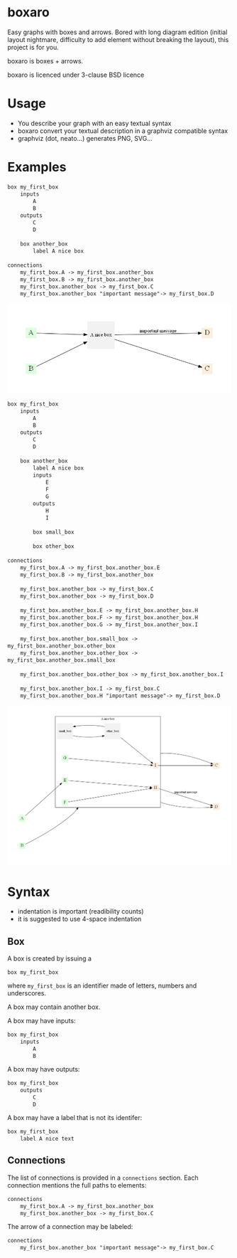 # boxaro

Easy graphs with boxes and arrows. Bored with long diagram edition (initial layout nightmare, difficulty to add element without breaking the layout), this project is for you.

boxaro is boxes + arrows.

boxaro is licenced under 3-clause BSD licence

# Usage

* You describe your graph with an easy textual syntax
* boxaro convert your textual description in a graphviz compatible syntax
* graphviz (dot, neato…) generates PNG, SVG…

# Examples

```
box my_first_box
    inputs
        A
        B
    outputs
        C
        D
        
    box another_box
        label A nice box
    
connections
    my_first_box.A -> my_first_box.another_box
    my_first_box.B -> my_first_box.another_box
    my_first_box.another_box -> my_first_box.C
    my_first_box.another_box "important message"-> my_first_box.D
```

![boxaro example](/examples/first.png "First example")

```
box my_first_box
    inputs
        A
        B
    outputs
        C
        D

    box another_box
        label A nice box
        inputs
            E
            F
            G
        outputs
            H
            I

        box small_box

        box other_box

connections
    my_first_box.A -> my_first_box.another_box.E
    my_first_box.B -> my_first_box.another_box

    my_first_box.another_box -> my_first_box.C
    my_first_box.another_box -> my_first_box.D

    my_first_box.another_box.E -> my_first_box.another_box.H
    my_first_box.another_box.F -> my_first_box.another_box.H
    my_first_box.another_box.G -> my_first_box.another_box.I

    my_first_box.another_box.small_box -> my_first_box.another_box.other_box
    my_first_box.another_box.other_box -> my_first_box.another_box.small_box

    my_first_box.another_box.other_box -> my_first_box.another_box.I

    my_first_box.another_box.I -> my_first_box.C
    my_first_box.another_box.H "important message"-> my_first_box.D
```

![boxaro example](/examples/second.png "Second example")

# Syntax

* indentation is important (readibility counts)
* it is suggested to use 4-space indentation

## Box

A box is created by issuing a
```
box my_first_box
```
where `my_first_box` is an identifier made of letters, numbers and underscores.

A box may contain another box.

A box may have inputs:
```
box my_first_box
    inputs
        A
        B
```

A box may have outputs:
```
box my_first_box
    outputs
        C
        D
```

A box may have a label that is not its identifer:
```
box my_first_box
    label A nice text
```

## Connections

The list of connections is provided in a `connections` section. Each connection mentions the full paths to elements:
```
connections
    my_first_box.A -> my_first_box.another_box
    my_first_box.another_box -> my_first_box.C
```

The arrow of a connection may be labeled:
```
connections
    my_first_box.another_box "important message"-> my_first_box.C
```
